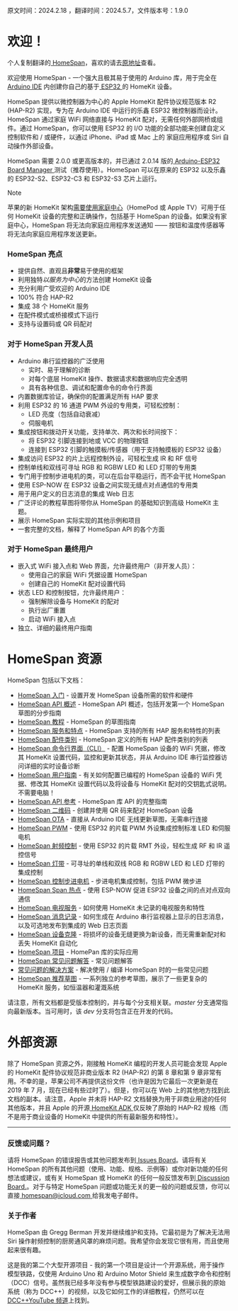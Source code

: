 原文时间：2024.2.18 ，翻译时间：2024.5.7，文件版本号：1.9.0

# 欢迎！

个人复制翻译的[ HomeSpan](https://github.com/HomeSpan/HomeSpan)，喜欢的请去[原地址](https://github.com/HomeSpan/HomeSpan)查看。

欢迎使用 HomeSpan - 一个强大且极其易于使用的 Arduino 库，用于完全在[ Arduino IDE](http://www.arduino.cc) 内创建你自己的基于[ ESP32 ](https://www.espressif.com/en/products/modules/esp32)的 HomeKit 设备。

HomeSpan 提供以微控制器为中心的 Apple HomeKit 配件协议规范版本 R2 (HAP-R2) 实现，专为在 Arduino IDE 中运行的乐鑫 ESP32 微控制器而设计。HomeSpan 通过家庭 WiFi 网络直接与 HomeKit 配对，无需任何外部网桥或组件。通过 HomeSpan，你可以使用 ESP32 的 I/O 功能的全部功能来创建自定义控制软件和 / 或硬件，以通过 iPhone、iPad 或 Mac 上的 家庭应用程序或 Siri 自动操作外部设备。

HomeSpan 需要 2.0.0 或更高版本的，并已通过 2.0.14 版的[ Arduino-ESP32 Board Manager ](https://github.com/espressif/arduino-esp32)测试（推荐使用）。HomeSpan 可以在原来的 ESP32 以及乐鑫的 ESP32-S2、ESP32-C3 和 ESP32-S3 芯片上运行。

> [!NOTE]
> 苹果的新 HomeKit 架构[需要使用家庭中心](https://support.apple.com/en-us/HT207057)（HomePod 或 Apple TV）可用于任何 HomeKit 设备的完整和正确操作，包括基于 HomeSpan 的设备。如果没有家庭中心，HomeSpan 将无法向家庭应用程序发送通知 —— 按钮和温度传感器等将无法向家庭应用程序发送更新。

### HomeSpan 亮点

* 提供自然、直观且**非常**易于使用的框架
* 利用独特*以服务为中心*的方法创建 HomeKit 设备
* 充分利用广受欢迎的 Arduino IDE
* 100% 符合 HAP-R2
* 集成 38 个 HomeKit 服务
* 在配件模式或桥接模式下运行
* 支持与设置码或 QR 码配对

### 对于 HomeSpan 开发人员

* Arduino 串行监控器的广泛使用
  * 实时、易于理解的诊断
  * 对每个底层 HomeKit 操作、数据请求和数据响应完全透明
  * 具有各种信息、调试和配置命令的命令行界面
* 内置数据库验证，确保你的配置满足所有 HAP 要求
* 利用 ESP32 的 16 通道 PWM 外设的专用类，可轻松控制：
  * LED 亮度（包括自动衰减）
  * 伺服电机
* 集成按钮和拨动开关功能，支持单次、两次和长时间按下：
  * 将 ESP32 引脚连接到地或 VCC 的物理按钮
  * 连接到 ESP32 引脚的触摸板/传感器（用于支持触摸板的 ESP32 设备）
* 集成访问 ESP32 的片上远程控制外设，可轻松生成 IR 和 RF 信号
* 控制单线和双线可寻址 RGB 和 RGBW LED 和 LED 灯带的专用类
* 专门用于控制步进电机的类，可以在后台平稳运行，而不会干扰 HomeSpan
* 使用 ESP-NOW 在 ESP32 设备之间实现无缝点对点通信的专用类
* 用于用户定义的日志消息的集成 Web 日志
* 广泛评论的教程草图将带你从 HomeSpan 的基础知识到高级 HomeKit 主题。
* 展示 HomeSpan 实际实现的其他示例和项目
* 一套完整的文档，解释了 HomeSpan API 的各个方面

### 对于 HomeSpan 最终用户

* 嵌入式 WiFi 接入点和 Web 界面，允许最终用户（非开发人员）：
  * 使用自己的家庭 WiFi 凭据设置 HomeSpan
  * 创建自己的 HomeKit 配对设置代码
* 状态 LED 和控制按钮，允许最终用户：
  * 强制解除设备与 HomeKit 的配对
  * 执行出厂重置
  * 启动 WiFi 接入点
* 独立、详细的最终用户指南

# HomeSpan 资源

HomeSpan 包括以下文档：

* [HomeSpan 入门](docs/GettingStarted.md) - 设置开发 HomeSpan 设备所需的软件和硬件
* [HomeSpan API 概述](docs/Overview.md) - HomeSpan API 概述，包括开发第一个 HomeSpan 草图的分步指南
* [HomeSpan 教程](docs/Tutorials.md) - HomeSpan 的草图指南
* [HomeSpan 服务和特点](docs/ServiceList.md) - HomeSpan 支持的所有 HAP 服务和特性的列表
* [HomeSpan 配件类别](docs/Categories.md) - HomeSpan 定义的所有 HAP 配件类别的列表
* [HomeSpan 命令行界面（CLI）](docs/CLI.md) - 配置 HomeSpan 设备的 WiFi 凭据，修改其 HomeKit 设置代码，监控和更新其状态，并从 Arduino IDE 串行监控器访问详细的实时设备诊断
* [HomeSpan 用户指南](docs/UserGuide.md) - 有关如何配置已编程的 HomeSpan 设备的 WiFi 凭据、修改其 HomeKit 设置代码以及将设备与 HomeKit 配对的交钥匙式说明。不需要电脑！
* [HomeSpan API 参考](docs/Reference.md) - HomeSpan 库 API 的完整指南
* [HomeSpan 二维码](docs/QRCodes.md) - 创建并使用 QR 码来配对 HomeSpan 设备
* [HomeSpan OTA](docs/OTA.md) - 直接从 Arduino IDE 无线更新草图，无需串行连接
* [HomeSpan PWM](docs/PWM.md) - 使用 ESP32 的片载 PWM 外设集成控制标准 LED 和伺服电机
* [HomeSpan 射频控制](docs/RMT.md) - 使用 ESP32 的片载 RMT 外设，轻松生成 RF 和 IR 遥控信号
* [HomeSpan 灯带](docs/Pixels.md) - 可寻址的单线和双线 RGB 和 RGBW LED 和 LED 灯带的集成控制
* [HomeSpan 控制步进电机](docs/Stepper.md) - 步进电机集成控制，包括 PWM 微步进
* [HomeSpan Span 热点](docs/NOW.md) - 使用 ESP-NOW 促进 ESP32 设备之间的点对点双向通信
* [HomeSpan 电视服务](docs/TVServices.md) - 如何使用 HomeKit 未记录的电视服务和特性
* [HomeSpan 消息记录](docs/Logging.md) - 如何生成在 Arduino 串行监视器上显示的日志消息，以及可选地发布到集成的 Web 日志页面
* [HomeSpan 设备克隆](docs/Cloning.md) - 将损坏的设备无缝更换为新设备，而无需重新配对和丢失 HomeKit 自动化
* [HomeSpan 项目](https://github.com/topics/homespan) - HomePan 库的实际应用
* [HomeSpan 常见问题解答](docs/FAQ.md) - 常见问题解答
* [常见问题的解决方案](docs/Solutions.md) - 解决使用 / 编译 HomeSpan 时的一些常见问题
* [HomeSpan 推荐草图](https://github.com/HomeSpan/HomeSpanReferenceSketches) - 一系列独立的参考草图，展示了一些更复杂的 HomeKit 服务，如恒温器和灌溉系统

请注意，所有文档都是受版本控制的，并与每个分支相关联。*master* 分支通常指向最新版本。当可用时，该 *dev* 分支将包含正在开发的代码。

# 外部资源

除了 HomeSpan 资源之外，刚接触 HomeKit 编程的开发人员可能会发现 Apple 的 HomeKit 配件协议规范非商业版本 R2 (HAP-R2) 的第 8 章和第 9 章非常有用。不幸的是，苹果公司不再提供这份文件（也许是因为它最后一次更新是在 2019 年 7 月，现在已经有些过时了）。但是，你可以在 Web 上的其他地方找到此文档的副本。请注意，Apple 并未将 HAP-R2 文档替换为用于非商业用途的任何其他版本，并且 Apple 的开源[ HomeKit ADK ](https://github.com/apple/HomeKitADK)仅反映了原始的 HAP-R2 规格（而不是用于商业设备的 HomeKit 中提供的所有最新服务和特性）。

 --- 

### 反馈或问题？

请将 HomeSpan 的错误报告或其他问题发布到[ Issues Board](https://github.com/HomeSpan/HomeSpan/issues)。请将有关 HomeSpan 的所有其他问题（使用、功能、规格、示例等）或你对新功能的任何想法或建议，或有关 HomeSpan 或 HomeKit 的任何一般反馈发布到[ Discussion Board.](https://github.com/HomeSpan/HomeSpan/discussions)。对于与特定 HomeSpan 问题或功能无关的更一般的问题或反馈，你可以直接[ homespan@icloud.com ](mailto:homespan@icloud.com)给我发电子邮件。

### 关于作者

HomeSpan 由 Gregg Berman 开发并继续维护和支持。它最初是为了解决无法用 Siri 操作射频控制的厨房通风罩的麻烦问题。我希望你会发现它很有用，而且使用起来很有趣。

这是我的第二个大型开源项目 - 我的第一个项目是设计一个开源系统，用于操作模型铁路，仅使用 Arduino Uno 和 Arduino Motor Shield 来生成数字命令和控制（DCC）信号。虽然我已经多年没有参与模型铁路建设的爱好，但展示我的原始系统（称为 DCC++）的视频，以及它如何工作的详细教程，仍然可以在[ DCC++YouTube 频道](https://www.youtube.com/@dcc2840/videos)上找到。
